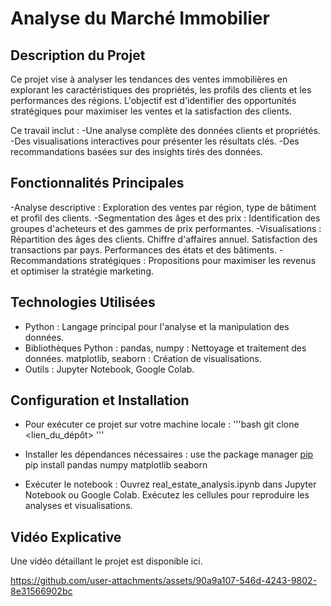 # Analyse du Marché Immobilier

## Description du Projet
Ce projet vise à analyser les tendances des ventes immobilières en explorant les caractéristiques des propriétés, les profils des clients et les performances des régions. L'objectif est d'identifier des opportunités stratégiques pour maximiser les ventes et la satisfaction des clients.

Ce travail inclut :
  -Une analyse complète des données clients et propriétés.
  -Des visualisations interactives pour présenter les résultats clés.
  -Des recommandations basées sur des insights tirés des données.
  
## Fonctionnalités Principales
-Analyse descriptive : Exploration des ventes par région, type de bâtiment et profil des clients.
-Segmentation des âges et des prix : Identification des groupes d'acheteurs et des gammes de prix performantes.
-Visualisations :
  Répartition des âges des clients.
  Chiffre d'affaires annuel.
  Satisfaction des transactions par pays.
  Performances des états et des bâtiments.
-Recommandations stratégiques : Propositions pour maximiser les revenus et optimiser la stratégie marketing.

## Technologies Utilisées

- Python : Langage principal pour l'analyse et la manipulation des données.
- Bibliothèques Python :
pandas, numpy : Nettoyage et traitement des données.
matplotlib, seaborn : Création de visualisations.
- Outils : Jupyter Notebook, Google Colab.

## Configuration et Installation

- Pour exécuter ce projet sur votre machine locale :
'''bash
git clone <lien_du_dépôt>
'''
  
- Installer les dépendances nécessaires :
use the package manager [pip](https://pip.io/en/stable/) 
pip install pandas numpy matplotlib seaborn

- Exécuter le notebook :
Ouvrez real_estate_analysis.ipynb dans Jupyter Notebook ou Google Colab.
Exécutez les cellules pour reproduire les analyses et visualisations.

## Vidéo Explicative
Une vidéo détaillant le projet est disponible ici.

https://github.com/user-attachments/assets/90a9a107-546d-4243-9802-8e31566902bc
